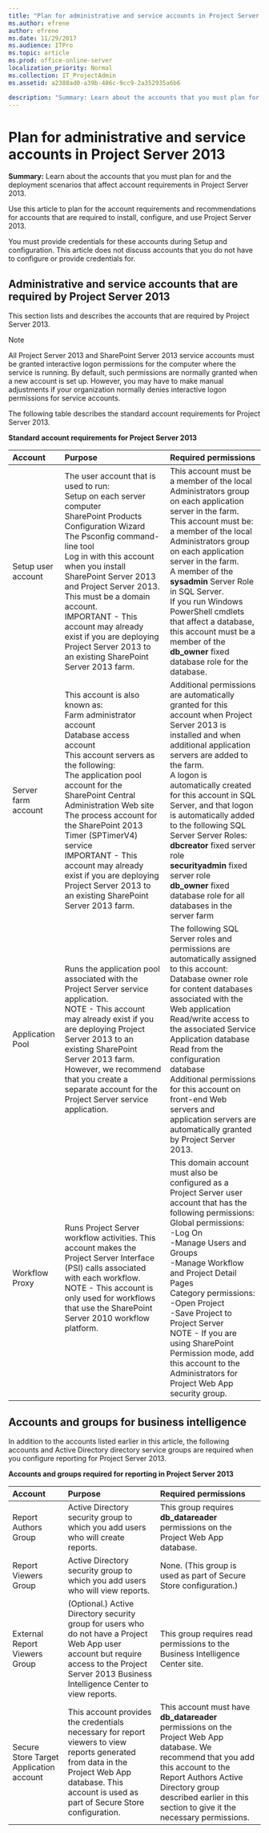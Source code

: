 ```yaml
---
title: "Plan for administrative and service accounts in Project Server 2013"
ms.author: efrene
author: efrene
ms.date: 11/29/2017
ms.audience: ITPro
ms.topic: article
ms.prod: office-online-server
localization_priority: Normal
ms.collection: IT_ProjectAdmin
ms.assetid: a2388ad0-a39b-486c-9cc9-2a352935a6b6

description: "Summary: Learn about the accounts that you must plan for and the deployment scenarios that affect account requirements in Project Server 2013."
---
```


# Plan for administrative and service accounts in Project Server 2013
 
 **Summary:** Learn about the accounts that you must plan for and the deployment scenarios that affect account requirements in Project Server 2013.
  
Use this article to plan for the account requirements and recommendations for accounts that are required to install, configure, and use Project Server 2013.
  
You must provide credentials for these accounts during Setup and configuration. This article does not discuss accounts that you do not have to configure or provide credentials for.
  
## Administrative and service accounts that are required by Project Server 2013

This section lists and describes the accounts that are required by Project Server 2013.
  
> [!NOTE]
> All Project Server 2013 and SharePoint Server 2013 service accounts must be granted interactive logon permissions for the computer where the service is running. By default, such permissions are normally granted when a new account is set up. However, you may have to make manual adjustments if your organization normally denies interactive logon permissions for service accounts. 
  
The following table describes the standard account requirements for Project Server 2013.
  
**Standard account requirements for Project Server 2013**

|**Account**|**Purpose**|**Required permissions**|
|:-----|:-----|:-----|
|Setup user account  <br/> | The user account that is used to run: <br/>  Setup on each server computer <br/>  SharePoint Products Configuration Wizard <br/>  The Psconfig command-line tool <br/>  Log in with this account when you install SharePoint Server 2013 and Project Server 2013. This must be a domain account. <br/> IMPORTANT - This account may already exist if you are deploying Project Server 2013 to an existing SharePoint Server 2013 farm.          | This account must be a member of the local Administrators group on each application server in the farm. <br/>  This account must be: <br/>  a member of the local Administrators group on each application server in the farm. <br/>  A member of the **sysadmin** Server Role in SQL Server. <br/>  If you run Windows PowerShell cmdlets that affect a database, this account must be a member of the **db_owner** fixed database role for the database. <br/> |
|Server farm account  <br/> | This account is also known as: <br/>  Farm administrator account <br/>  Database access account <br/>  This account servers as the following: <br/>  The application pool account for the SharePoint Central Administration Web site <br/>  The process account for the SharePoint 2013 Timer (SPTimerV4) service <br/> IMPORTANT - This account may already exist if you are deploying Project Server 2013 to an existing SharePoint Server 2013 farm.          | Additional permissions are automatically granted for this account when Project Server 2013 is installed and when additional application servers are added to the farm. <br/>  A logon is automatically created for this account in SQL Server, and that logon is automatically added to the following SQL Server Server Roles: <br/> **dbcreator** fixed server role <br/> **securityadmin** fixed server role <br/> **db_owner** fixed database role for all databases in the server farm <br/> |
|Application Pool  <br/> |Runs the application pool associated with the Project Server service application.  <br/> NOTE - This account may already exist if you are deploying Project Server 2013 to an existing SharePoint Server 2013 farm. However, we recommend that you create a separate account for the Project Server service application.           | The following SQL Server roles and permissions are automatically assigned to this account: <br/>  Database owner role for content databases associated with the Web application <br/>  Read/write access to the associated Service Application database <br/>  Read from the configuration database <br/>  Additional permissions for this account on front-end Web servers and application servers are automatically granted by Project Server 2013. <br/> |
|Workflow Proxy  <br/> |Runs Project Server workflow activities. This account makes the Project Server Interface (PSI) calls associated with each workflow.  <br/> NOTE - This account is only used for workflows that use the SharePoint Server 2010 workflow platform.  | This domain account must also be configured as a Project Server user account that has the following permissions: <br/>  Global permissions: <br/>  -Log On <br/>  -Manage Users and Groups <br/>  -Manage Workflow and Project Detail Pages <br/>  Category permissions: <br/>  -Open Project <br/>  -Save Project to Project Server <br/> NOTE - If you are using SharePoint Permission mode, add this account to the Administrators for Project Web App security group. |
   
## Accounts and groups for business intelligence

In addition to the accounts listed earlier in this article, the following accounts and Active Directory directory service groups are required when you configure reporting for Project Server 2013.
  
**Accounts and groups required for reporting in Project Server 2013**

|**Account**|**Purpose**|**Required permissions**|
|:-----|:-----|:-----|
|Report Authors Group  <br/> |Active Directory security group to which you add users who will create reports.  <br/> |This group requires **db_datareader** permissions on the Project Web App database. <br/> |
|Report Viewers Group  <br/> |Active Directory security group to which you add users who will view reports.  <br/> |None. (This group is used as part of Secure Store configuration.)  <br/> |
|External Report Viewers Group  <br/> |(Optional.) Active Directory security group for users who do not have a Project Web App user account but require access to the Project Server 2013 Business Intelligence Center to view reports.  <br/> |This group requires read permissions to the Business Intelligence Center site.  <br/> |
|Secure Store Target Application account  <br/> |This account provides the credentials necessary for report viewers to view reports generated from data in the Project Web App database. This account is used as part of Secure Store configuration.  <br/> |This account must have **db_datareader** permissions on the Project Web App database. We recommend that you add this account to the Report Authors Active Directory group described earlier in this section to give it the necessary permissions. <br/> |
   

